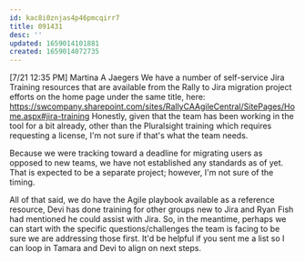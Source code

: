```yaml
---
id: kac8i0znjas4p46pmcqirr7
title: 091431
desc: ''
updated: 1659014101881
created: 1659014072735
---
```



[7/21 12:35 PM] Martina A Jaegers
We have a number of self-service Jira Training resources that are available from the Rally to Jira migration project efforts on the home page under the same title, here:  <https://swcompany.sharepoint.com/sites/RallyCAAgileCentral/SitePages/Home.aspx#jira-training>  Honestly, given that the team has been working in the tool for a bit already, other than the Pluralsight training which requires requesting a license, I'm not sure if that's what the team needs.

Because we were tracking toward a deadline for migrating users as opposed to new teams, we have not established any standards as of yet.  That is expected to be a separate project; however, I'm not sure of the timing.

All of that said, we do have the Agile playbook available as a reference resource, Devi has done training for other groups new to Jira and Ryan Fish had mentioned he could assist with Jira.  So, in the meantime, perhaps we can start with the specific questions/challenges the team is facing to be sure we are addressing those first.  It'd be helpful if you sent me a list so I can loop in Tamara and Devi to align on next steps.


